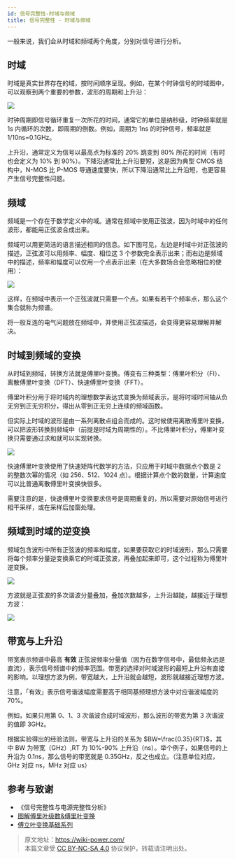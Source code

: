 ```yaml
---
id: 信号完整性-时域与频域
title: 信号完整性 - 时域与频域
---
```


一般来说，我们会从时域和频域两个角度，分别对信号进行分析。

## 时域

时域是真实世界存在的域，按时间顺序呈现。例如，在某个时钟信号的时域图中，可以观察到两个重要的参数，波形的周期和上升沿：

![](https://wiki-media-1253965369.cos.ap-guangzhou.myqcloud.com/img/20221210154412.png)

时钟周期即信号循环重复一次所花的时间，通常它的单位是纳秒级，时钟频率就是 1s 内循环的次数，即周期的倒数。例如，周期为 1ns 的时钟信号，频率就是 1/10ns=0.1GHz。

上升沿，通常定义为信号以最高点为标准的 20% 跳变到 80% 所花的时间（有时也会定义为 10% 到 90%）。下降沿通常比上升沿要短，这是因为典型 CMOS 结构中，N-MOS 比 P-MOS 导通速度要快，所以下降沿通常比上升沿短，也更容易产生信号完整性问题。

## 频域

频域是一个存在于数学定义中的域。通常在频域中使用正弦波，因为时域中的任何波形，都能用正弦波合成出来。

频域可以用更简洁的语言描述相同的信息。如下图可见，左边是时域中对正弦波的描述，正弦波可以用频率、幅度、相位这 3 个参数完全表示出来；而右边是频域中的描述，频率和幅度可以仅用一个点表示出来（在大多数场合会忽略相位的使用）：

![](https://wiki-media-1253965369.cos.ap-guangzhou.myqcloud.com/img/20221210154759.png)

这样，在频域中表示一个正弦波就只需要一个点。如果有若干个频率点，那么这个集合就称为频谱。

将一般互连的电气问题放在频域中，并使用正弦波描述，会变得更容易理解并解决。

## 时域到频域的变换

从时域到频域，转换方法就是傅里叶变换。傅变有三种类型：傅里叶积分（FI）、离散傅里叶变换（DFT）、快速傅里叶变换（FFT）。

傅里叶积分用于将时域内的理想数学表达式变换为频域表示，是将时域时间轴从负无穷到正无穷积分，得出从零到正无穷上连续的频域函数。

但实际上时域的波形是由一系列离散点组合而成的。这时候使用离散傅里叶变换，可以把波形转换到频域中（前提是时域为周期性的）。不比傅里叶积分，傅里叶变换只需要通过求和就可以实现转换。

![](https://wiki-media-1253965369.cos.ap-guangzhou.myqcloud.com/img/20221210155042.png)

快速傅里叶变换使用了快速矩阵代数学的方法，只应用于时域中数据点个数是 2 的整数次幂的情况（如 256、512、1024 点）。根据计算点个数的数量，计算速度可以比普通离散傅里叶变换快很多。

需要注意的是，快速傅里叶变换要求信号是周期重复的，所以需要对原始信号进行相干采样，或在采样后加窗处理。

## 频域到时域的逆变换

频域包含波形中所有正弦波的频率和幅度，如果要获取它的时域波形，那么只需要将每个频率分量逆变换乘它的时域正弦波，再叠加起来即可，这个过程称为傅里叶逆变换。

![](https://wiki-media-1253965369.cos.ap-guangzhou.myqcloud.com/img/20221210155139.png)

方波就是正弦波的多次谐波分量叠加，叠加次数越多，上升沿越陡，越接近于理想方波：

![](https://wiki-media-1253965369.cos.ap-guangzhou.myqcloud.com/img/20221210155202.png)

## 带宽与上升沿

带宽表示频谱中最高 **有效** 正弦波频率分量值（因为在数字信号中，最低频永远是直流），表示信号频谱中的频率范围。带宽的选择对时域波形的最短上升沿有直接的影响。以理想方波为例，带宽越大，上升沿就会越短，波形就越接近理想方波。

注意，「有效」表示信号谐波幅度需要高于相同基频理想方波中对应谐波幅度的 70%。

例如，如果只用第 0、1、3 次谐波合成时域波形，那么波形的带宽为第 3 次谐波的值即 3GHz。

根据实验得出的经验法则，带宽与上升沿的关系为 $BW=\frac{0.35}{RT}$，其中 BW 为带宽（GHz）,RT 为 10%-90% 上升沿（ns）。举个例子，如果信号的上升沿为 0.1ns，那么信号的带宽就是 0.35GHz，反之也成立。（注意单位对应，GHz 对应 ns，MHz 对应 us）

## 参考与致谢

- 《信号完整性与电源完整性分析》
- [图解傅里叶级数&傅里叶变换](https://www.youtube.com/watch?v=q31UcMOuds4)
- [傅立叶变换基础系列](https://www.youtube.com/watch?v=_3D2yPVlh-w&list=PLEUKC88yR4_al2oa2LF0SKS2RPpxmWg3n)

> 原文地址：<https://wiki-power.com/>  
> 本篇文章受 [CC BY-NC-SA 4.0](https://creativecommons.org/licenses/by/4.0/deed.zh) 协议保护，转载请注明出处。
